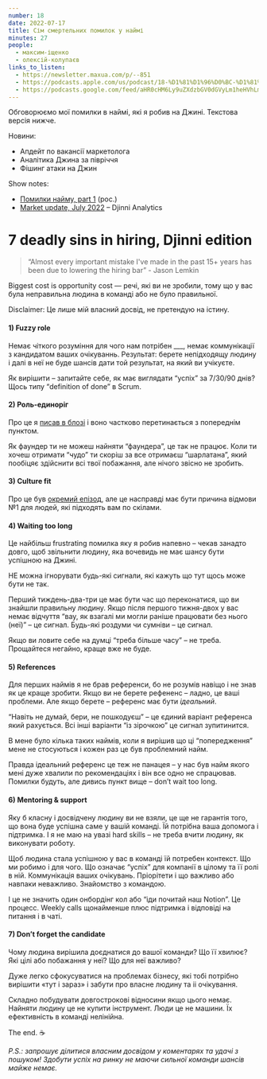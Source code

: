 ```yaml
---
number: 18
date: 2022-07-17
title: Сім смертельних помилок у наймі
minutes: 27
people:
  - максим-іщенко
  - олексій-колупаєв
links_to_listen:
  - https://newsletter.maxua.com/p/--851
  - https://podcasts.apple.com/us/podcast/18-%D1%81%D1%96%D0%BC-%D1%81%D0%BC%D0%B5%D1%80%D1%82%D0%B5%D0%BB%D1%8C%D0%BD%D0%B8%D1%85-%D0%BF%D0%BE%D0%BC%D0%B8%D0%BB%D0%BE%D0%BA-%D1%83-%D0%BD%D0%B0%D0%B9%D0%BC%D1%96/id1616301447?i=1000570168222
  - https://podcasts.google.com/feed/aHR0cHM6Ly9uZXdzbGV0dGVyLm1heHVhLmNvbS9mZWVk/episode/aHR0cHM6Ly9uZXdzbGV0dGVyLm1heHVhLmNvbS9wLy0tODUx
---
```


Обговорюємо мої помилки в наймі, які я робив на Джині. Текстова версія нижче.

Новини:

- Апдейт по вакансії маркетолога
- Аналітика Джина за півріччя
- Фішинг атаки на Джин

Show notes:

- [Помилки найму, part 1][1] (рос.)
- [Market update, July 2022][2] – Djinni Analytics

# 7 deadly sins in hiring, Djinni edition

> “Almost every important mistake I've made in the past 15+ years has been due
> to lowering the hiring bar” - Jason Lemkin

Biggest cost is opportunity cost — речі, які ви не зробили, тому що у вас була
неправильна людина в команді або не було правильної.  

Disclaimer: Це лише мій власний досвід, не претендую на істину.

#### 1) Fuzzy role

Немає чіткого розуміння для чого нам потрібен \___, немає коммунікації з
кандидатом ваших очікуваннь. Результат: берете непідходящу людину і далі в неї
не буде шансів дати той результат, на який ви учікуєте.

Як вирішити – запитайте себе, як має виглядати “успіх” за 7/30/90 днів? Щось
типу “definition of done” в Scrum. 

#### 2) Роль-единоріг

Про це я [писав в блозі][6] і воно частково перетинається з попереднім пунктом. 

Як фаундер ти не можеш найняти “фаундера”, це так не працює. Коли ти хочеш
отримати “чудо” ти скоріш за все отримаєш “шарлатана”, який пообіцяє здійснити
всі твої побажання, але нічого звісно не зробить.

#### 3) Culture fit

Про це був [окремий епізод][8], але це насправді має бути причина відмови №1
для людей, які підходять вам по скілами.

#### 4) Waiting too long

Це найбільш frustrating помилка яку я робив напевно – чекав занадто довго, щоб
звільнити людину, яка вочевидь не має шансу бути успішною на Джині.

НЕ можна ігнорувати будь-які сигнали, які кажуть що тут щось може бути не так.

Перший тиждень-два-три це має бути час що переконатися, що ви знайшли правильну
людину. Якщо після першого тижня-двох у вас немає відчуття “вау, як взагалі ми
могли раніше працювати без нього (неї)” – це сигнал. Будь-які роздуми чи
сумніви – це сигнал. 

Якщо ви ловите себе на думці “треба більше часу” – не треба. Прощайтеся
негайно, краще вже не буде.

#### 5) References

Для перших наймів я не брав референси, бо не розумів навіщо і не знав як це
краще зробити. Якщо ви не берете рефененс – ладно, це ваші проблеми. Але якщо
берете – референс має бути _ідеальний_.

“Навіть не думай, бери, не пошкодуєш” – це єдиний варіант референса який
рахується. Всі інші варіанти “із зірочкою” це сигнал зупитинится. 

В мене було кілька таких наймів, коли я вирішив що ці “попередження” мене не
стосуються і кожен раз це був проблемний найм.

Правда ідеальний референс це теж не панацея – у нас був найм якого мені дуже
хвалили по рекомендаціях і він все одно не спрацював. Помилки будуть, але
дивись пункт вище – don’t wait too long.

#### 6) Mentoring & support 

Яку б класну і досвідчену людину ви не взяли, це ще не гарантія того, що вона
буде успішна саме у вашій команді. Їй потрібна ваша допомога і підтримка. І я
не маю на увазі hard skills – не треба вчити людину, як виконувати роботу.

Щоб людина стала успішною у вас в команді їй потребен контекст. Що ми робимо і
для чого. Що означає “успіх” для компанії в цілому та її ролі в ній.
Коммунікація ваших очікувань. Пріорітети і що важливо або навпаки неважливо.
Знайомство з командою. 

І це не значить один онбордінг кол або “іди почитай наш Notion”. Це процесс.
Weekly calls щонайменше плюс підтримка і відповіді на питання і в чаті. 

#### 7) Don’t forget the candidate 

Чому людина вирішила доєднатися до вашої команди? Що її хвилює? Які цілі або
побажання у неї? Що для неї важливо?

Дуже легко сфокусуватися на проблемах бізнесу, які тобі потрібно вирішити «тут
і зараз» і забути про власне людину та іі очікування. 

Складно побудувати довгострокові відносини якщо цього немає. Найняти людину це
не купити інструмент. Люди це не машини. Їх ефективність в команді нелінійна.

The end. ☕️

_P.S.: запрошує ділитися власним досвідом у коментарях та удачі з пошуком!
Здобути успіх на ринку не маючи сильної команди шансів майже немає._

[1]: https://newsletter.maxua.com/p/hiring-mistakes-p1
[2]: https://djinni.substack.com/p/market-update-july-2022
[3]: https://newsletter.maxua.com/i/64440201/-deadly-sins-in-hiring-djinni-edition
[4]: https://newsletter.maxua.com/i/64440201/-fuzzy-role
[5]: https://newsletter.maxua.com/i/64440201/-роль-единоріг
[6]: https://newsletter.maxua.com/p/hiring-mistakes-p1
[7]: https://newsletter.maxua.com/i/64440201/-culture-fit
[8]: https://newsletter.maxua.com/p/15-culture-fit#details
[9]: https://newsletter.maxua.com/i/64440201/-waiting-too-long
[10]: https://newsletter.maxua.com/i/64440201/-references
[11]: https://newsletter.maxua.com/i/64440201/-mentoring-and-support
[12]: https://newsletter.maxua.com/i/64440201/-dont-forget-the-candidate
